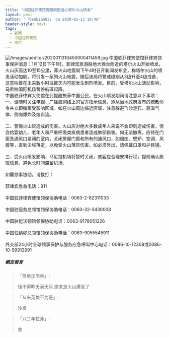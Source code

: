 ```yaml
---
title: "中国驻菲使馆提醒同胞当心塔尔火山喷发"
layout: post
author: "「benbian03」 on 2020-01-13 10:46"
header-style: text
tags:
  - 新闻
  - 中国驻菲使馆
  - 塔尔
---
```


<img src="http://images.feileyuan.com/images/ueditor/2020011310450000411459.jpg" title="/images/ueditor/2020011310450000411459.jpg" alt="/images/ueditor/2020011310450000411459.jpg">
中国驻菲律宾使馆菲律宾领事保护消息：1月12日下午1时，菲律宾旅游胜地大雅台附近的塔尔火山开始喷发，火山灰高达10至15公里，菲火山地震局下午4时召开新闻发布会，称塔尔火山的喷发活动加剧，将引发一系列火山地震，随后该局将警戒级别从3级升至4级戒备，这意味着在未来数小时或数天内可能发生剧烈喷发。目前，受塔尔火山活动影响，马尼拉国际机场暂停航班起降。
<br>
中国驻菲律宾大使馆在此提醒旅菲中国公民，在火山喷发期间请注意以下事项：
<br>
一、请随时关注电视、广播或网络上的官方指示信息，遵从当地政府发布的疏散命令并立即撤离受影响区域。如在火山周边临近区域，注意躲避飞沙走石、高温气体、侧向爆炸及熔岩流。
<br>
<br>
二、警惕火山灰造成的伤害。火山灰对绝大多数成年人来说不会即刻造成伤害，但会给婴幼儿、老年人和严重呼吸类疾病患者造成肺部损害。如无法撤离，应待在门窗及通风口紧闭的室内，关闭房屋门窗和所有的通风口，如烟囱、壁炉、空调、风扇等，直到尘埃落定，以免受火山落灰伤害。如必须外出，请佩戴口罩和护目镜。
<br>
<br>
三、受火山喷发影响，马尼拉机场将暂时关闭，旅客应合理安排行程，提前确认航班信息，避免长时间滞留机场。
<br>
<br>
如需领事协助，请拨打：
<br>
<br>
菲律宾急救电话：911
<br>
<br>
中国驻菲律宾使馆领保协助电话：0063-2-82311033
<br>
<br>
中国驻宿务总领馆领保协助电话：0063-32-3430008
<br>
<br>
中国驻佬沃领馆领保协助电话：0063-9178051226
<br>
<br>
中国驻纳卯总领馆领保协助电话：0063-9055545911
<br>
<br>
外交部24小时全球领事保护与服务应急呼叫中心电话：0086-10-12308或0086-10-59913991
<input type="hidden" value="菲乐园提供"><br>

##### 網友發言 
> 「简单加简单」:
> <p>怪不得昨天满天灰 原来是火山爆发了</p>

> 「从来英雄不为恶」:
> <p>沙发&nbsp;</p>

> 「八二年拉菲」:
> <p>害</p>


